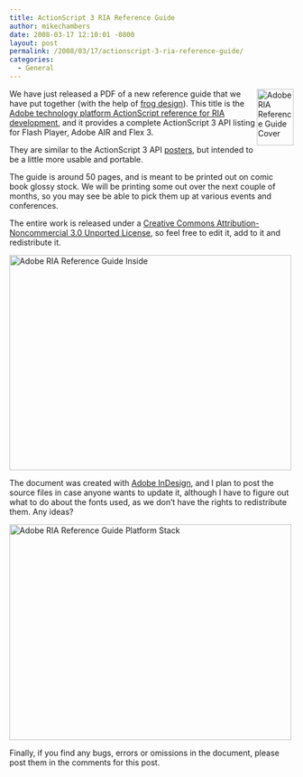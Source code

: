 ```yaml
---
title: ActionScript 3 RIA Reference Guide
author: mikechambers
date: 2008-03-17 12:10:01 -0800
layout: post
permalink: /2008/03/17/actionscript-3-ria-reference-guide/
categories:
  - General
---
```



[<img src="http://farm3.static.flickr.com/2073/2341852292_fbc58886ab_t.jpg" width="65" height="100" alt="Adobe RIA Reference Guide Cover" align="right" />][1] We have just released a PDF of a new reference guide that we have put together (with the help of [frog design][2]). This title is the [Adobe technology platform ActionScript reference for RIA development][3], and it provides a complete ActionScript 3 API listing for Flash Player, Adobe AIR and Flex 3.

They are similar to the ActionScript 3 API [posters][4], but intended to be a little more usable and portable.  
<!--more-->

  
The guide is around 50 pages, and is meant to be printed out on comic book glossy stock. We will be printing some out over the next couple of months, so you may see be able to pick them up at various events and conferences.

The entire work is released under a [Creative Commons Attribution-Noncommercial 3.0 Unported License][5], so feel free to edit it, add to it and redistribute it.

[<img src="http://farm3.static.flickr.com/2038/2341852338_755547b07c.jpg" width="500" height="381" alt="Adobe RIA Reference Guide Inside" />][6]

The document was created with [Adobe InDesign][7], and I plan to post the source files in case anyone wants to update it, although I have to figure out what to do about the fonts used, as we don&#8217;t have the rights to redistribute them. Any ideas?

[<img src="http://farm3.static.flickr.com/2404/2341019063_cfd34679bc.jpg" width="500" height="382" alt="Adobe RIA Reference Guide Platform Stack" />][8]

Finally, if you find any bugs, errors or omissions in the document, please post them in the comments for this post.

 [1]: http://www.flickr.com/photos/mikechambers/2341852292/ "Adobe RIA Reference Guide Cover by mike.chambers, on Flickr"
 [2]: http://www.frogdesign.com/
 [3]: http://www.adobe.com/devnet/actionscript/articles/atp_ria_guide.html
 [4]: http://flex.org/posters/
 [5]: http://creativecommons.org/licenses/by-nc/3.0/
 [6]: http://www.flickr.com/photos/mikechambers/2341852338/ "Adobe RIA Reference Guide Inside by mike.chambers, on Flickr"
 [7]: http://www.adobe.com/products/indesign/
 [8]: http://www.flickr.com/photos/mikechambers/2341019063/ "Adobe RIA Reference Guide Platform Stack by mike.chambers, on Flickr"